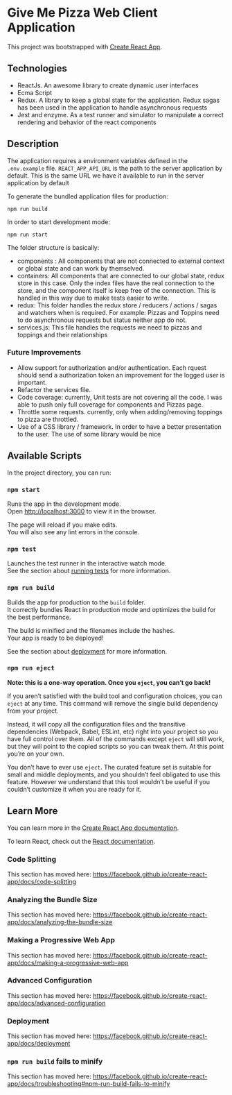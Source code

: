 # Give Me Pizza Web Client Application
This project was bootstrapped with [Create React App](https://github.com/facebook/create-react-app).
## Technologies
- ReactJs. An awesome library to create dynamic user interfaces
- Ecma Script
- Redux. A library to keep a global state for the application. Redux sagas has been used in the application to handle asynchronous requests
- Jest and enzyme. As a test runner and simulator to manipulate a correct rendering and behavior of the react components

## Description
The application requires a environment variables defined in the `.env.example` file. 
`REACT_APP_API_URL` is the path to the server application by default. This is the same URL we have it available to run in the server application by default

To generate the bundled application files for production: 
```
npm run build
```

In order to start development mode:
```
npm run start
```

The folder structure is basically:
- components : All components that are not connected to external context or global state and can work by themselved.
- containers: All components that are connected to our global state, redux store in this case. Only the index files have the real connection to the store, and the component itself is keep free of the connection.
This is handled in this way due to make tests easier to write.
- redux: This folder handles the redux store / reducers / actions / sagas and watchers when is required. For example: Pizzas and Toppins need to do asynchronous requests but status neither app  do not.
- services.js: This file handles the requests we need to pizzas and toppings and their relationships

### Future Improvements
- Allow support for authorization and/or authentication. Each rquest should send a authorization token
an improvement for the logged user is important.
- Refactor the services file.
- Code coverage: currently, Unit tests are not covering all the code. I was able to push only full coverage for components and Pizzas page.
- Throttle some requests. currently, only when adding/removing toppings to pizza are throttled.
- Use of a CSS library / framework. In order to have a better presentation to the user. The use of some library would be nice


## Available Scripts

In the project directory, you can run:

### `npm start`

Runs the app in the development mode.<br>
Open [http://localhost:3000](http://localhost:3000) to view it in the browser.

The page will reload if you make edits.<br>
You will also see any lint errors in the console.

### `npm test`

Launches the test runner in the interactive watch mode.<br>
See the section about [running tests](https://facebook.github.io/create-react-app/docs/running-tests) for more information.

### `npm run build`

Builds the app for production to the `build` folder.<br>
It correctly bundles React in production mode and optimizes the build for the best performance.

The build is minified and the filenames include the hashes.<br>
Your app is ready to be deployed!

See the section about [deployment](https://facebook.github.io/create-react-app/docs/deployment) for more information.

### `npm run eject`

**Note: this is a one-way operation. Once you `eject`, you can’t go back!**

If you aren’t satisfied with the build tool and configuration choices, you can `eject` at any time. This command will remove the single build dependency from your project.

Instead, it will copy all the configuration files and the transitive dependencies (Webpack, Babel, ESLint, etc) right into your project so you have full control over them. All of the commands except `eject` will still work, but they will point to the copied scripts so you can tweak them. At this point you’re on your own.

You don’t have to ever use `eject`. The curated feature set is suitable for small and middle deployments, and you shouldn’t feel obligated to use this feature. However we understand that this tool wouldn’t be useful if you couldn’t customize it when you are ready for it.

## Learn More

You can learn more in the [Create React App documentation](https://facebook.github.io/create-react-app/docs/getting-started).

To learn React, check out the [React documentation](https://reactjs.org/).

### Code Splitting

This section has moved here: https://facebook.github.io/create-react-app/docs/code-splitting

### Analyzing the Bundle Size

This section has moved here: https://facebook.github.io/create-react-app/docs/analyzing-the-bundle-size

### Making a Progressive Web App

This section has moved here: https://facebook.github.io/create-react-app/docs/making-a-progressive-web-app

### Advanced Configuration

This section has moved here: https://facebook.github.io/create-react-app/docs/advanced-configuration

### Deployment

This section has moved here: https://facebook.github.io/create-react-app/docs/deployment

### `npm run build` fails to minify

This section has moved here: https://facebook.github.io/create-react-app/docs/troubleshooting#npm-run-build-fails-to-minify
